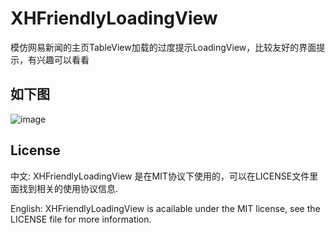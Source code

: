 XHFriendlyLoadingView
=====================

模仿网易新闻的主页TableView加载的过度提示LoadingView，比较友好的界面提示，有兴趣可以看看


## 如下图
![image](https://github.com/JackTeam/XHFriendlyLoadingView/raw/master/Screenshots/XHFriendlyLoadingView.gif)



## License

中文:      XHFriendlyLoadingView 是在MIT协议下使用的，可以在LICENSE文件里面找到相关的使用协议信息.

English:   XHFriendlyLoadingView is acailable under the MIT license, see the LICENSE file for more information.
